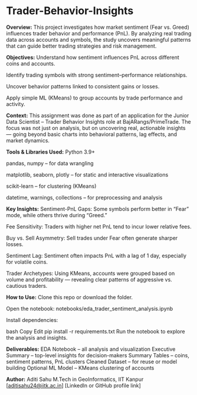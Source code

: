 # Trader-Behavior-Insights
**Overview:**
This project investigates how market sentiment (Fear vs. Greed) influences trader behavior and performance (PnL). By analyzing real trading data across accounts and symbols, the study uncovers meaningful patterns that can guide better trading strategies and risk management.

**Objectives:**
Understand how sentiment influences PnL across different coins and accounts.

Identify trading symbols with strong sentiment–performance relationships.

Uncover behavior patterns linked to consistent gains or losses.

Apply simple ML (KMeans) to group accounts by trade performance and activity.

**Context:**
This assignment was done as part of an application for the Junior Data Scientist – Trader Behavior Insights role at BajARangs/PrimeTrade. The focus was not just on analysis, but on uncovering real, actionable insights — going beyond basic charts into behavioral patterns, lag effects, and market dynamics.

**Tools & Libraries Used:**
Python 3.9+

pandas, numpy – for data wrangling

matplotlib, seaborn, plotly – for static and interactive visualizations

scikit-learn – for clustering (KMeans)

datetime, warnings, collections – for preprocessing and analysis

**Key Insights:**
Sentiment-PnL Gaps: Some symbols perform better in “Fear” mode, while others thrive during “Greed.”

Fee Sensitivity: Traders with higher net PnL tend to incur lower relative fees.

Buy vs. Sell Asymmetry: Sell trades under Fear often generate sharper losses.

Sentiment Lag: Sentiment often impacts PnL with a lag of 1 day, especially for volatile coins.

Trader Archetypes: Using KMeans, accounts were grouped based on volume and profitability — revealing clear patterns of aggressive vs. cautious traders.

**How to Use:**
Clone this repo or download the folder.

Open the notebook: notebooks/eda_trader_sentiment_analysis.ipynb

Install dependencies:

bash
Copy
Edit
pip install -r requirements.txt
Run the notebook to explore the analysis and insights.

**Deliverables:**
EDA Notebook – all analysis and visualization
Executive Summary – top-level insights for decision-makers
Summary Tables – coins, sentiment patterns, PnL clusters
Cleaned Dataset – for reuse or model building
Optional ML Model – KMeans clustering of accounts

**Author:**
Aditi Sahu
M.Tech in GeoInformatics, IIT Kanpur
[aditisahu24@iitk.ac.in]
[LinkedIn or GitHub profile link]

